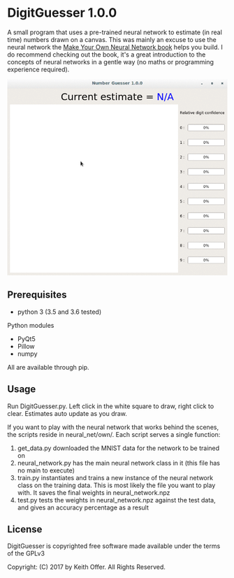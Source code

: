 DigitGuesser 1.0.0
==================

A small program that uses a pre-trained neural network to estimate (in real time) numbers drawn on a canvas. This was mainly an excuse to use the neural network the  [Make Your Own Neural Network book](https://www.amazon.com/Make-Your-Own-Neural-Network-ebook/dp/B01EER4Z4G) helps you build. I do recommend checking out the book, it's a great introduction to the concepts of neural networks in a gentle way (no maths or programming experience required).

![Animated screenshot showing estimation of digits based on painting](Screenshots/preview.gif?raw=true) 

Prerequisites
-------------

- python 3 (3.5 and 3.6 tested)

Python modules

- PyQt5
- Pillow
- numpy 

All are available through pip.

Usage
-----

Run DigitGuesser.py. Left click in the white square to draw, right click to clear. Estimates auto update as you draw.

If you want to play with the neural network that works behind the scenes, the scripts reside in neural_net/own/. Each script serves a single function:

1. get_data.py downloaded the MNIST data for the network to be trained on
2. neural_network.py has the main neural network class in it (this file has no main to execute)
3. train.py instantiates and trains a new instance of the neural network class on the training data. This is most likely the file you want to play with. It saves the final weights in neural_network.npz
4. test.py tests the weights in neural_network.npz against the test data, and gives an accuracy percentage as a result

License
-------

DigitGuesser is copyrighted free software made available under the terms of the GPLv3

Copyright: (C) 2017 by Keith Offer. All Rights Reserved.
